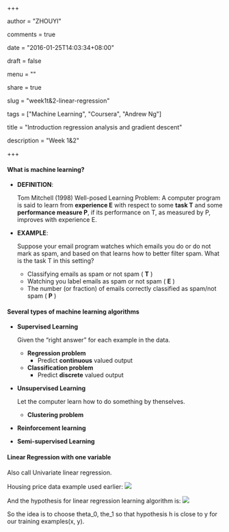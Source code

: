 +++

author = "ZHOUYI"

comments = true

date = "2016-01-25T14:03:34+08:00"

draft = false

menu = ""

share = true

slug = "week1t&2-linear-regression"

tags = ["Machine Learning", "Coursera", "Andrew Ng"]

title = "Introduction regression analysis and gradient descent"

description = "Week 1&2"

+++

#### What is machine learning?

* **DEFINITION**:   
  
  Tom Mitchell (1998) Well-posed Learning Problem: A computer program is said to learn from **experience E** with respect to some **task T** and some **performance measure P**, if its performance on T, as measured by P, improves with experience E.
  
* **EXAMPLE**:    
  
  Suppose your email program watches which emails you do or do not mark as spam, and based on that learns how to better filter spam. What is the task T in this setting?
  
  * Classifying emails as spam or not spam ( **T** )
  * Watching you label emails as spam or not spam ( **E** )
  * The number (or fraction) of emails correctly classified as spam/not spam ( **P** )

#### Several types of machine learning algorithms

* **Supervised Learning**
  
  Given the “right answer” for each example in the data.
  
  * **Regression problem**
    * Predict **continuous** valued output
  * **Classification problem**
    * Predict **discrete** valued output
  
* **Unsupervised Learning**
  
  Let the computer learn how to do something by thenselves.
  
  * **Clustering problem**
  
* **Reinforcement learning**
  
* **Semi-supervised Learning**

#### Linear Regression with one variable
Also call Univariate linear regression. 

Housing price data example used earlier:
![](https://github.com/shirleyChou/my-blog/blob/master/static/content/post/images/andrew-ng-ml/week1-2/house-prices.JPG?raw=true)

And the hypothesis for linear regression learning algorithm is:
![](https://github.com/shirleyChou/my-blog/blob/master/static/content/post/images/andrew-ng-ml/week1-2/hypothesis.JPG?raw=true)

So the idea is to choose theta_0, the_1 so that hypothesis h is close to y for our training examples(x, y). 
